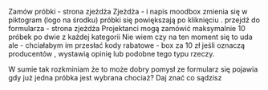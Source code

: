 
Zamów próbki - strona zjeżdża
Zjeżdża - i napis moodbox zmienia się w piktogram (logo na środku)
próbki się powiększają po kliknięciu .
przejdź do formularza - strona zjeżdża
Projektanci mogą zamówić maksymalnie 10 próbek po dwie z każdej kategorii
Nie wiem czy na ten moment się to uda ale - chciałabym im przesłać kody rabatowe - box za 10 zł jeśli oznaczą producentów , wystawią opinię lub podobne tego typu rzeczy.


W sumie tak rozkminiam że to może dobry pomysł ze formularz się pojawia gdy już jedna próbka jest wybrana chociaż? Daj znać co sądzisz
